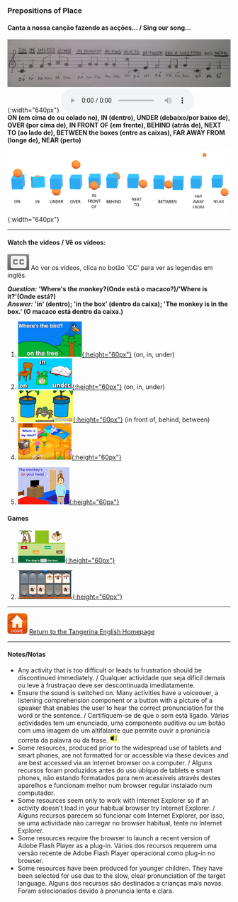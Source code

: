 <head>
<!-- Global site tag (gtag.js) - Google Analytics -->
<script async src="https://www.googletagmanager.com/gtag/js?id=UA-110947112-3"></script>
<script>
  window.dataLayer = window.dataLayer || [];
  function gtag(){dataLayer.push(arguments);}
  gtag('js', new Date());

  gtag('config', 'UA-110947112-3');
</script>
</head>

### Prepositions of Place 

#### Canta a nossa canção fazendo as acções... / Sing our song...  

![pauta_10](/images/pauta_10.jpg){:width="640px"} <audio src="audio/Prep_10.m4a" controls preload></audio>  
**ON (em cima de ou colado no), IN (dentro), UNDER (debaixo/por baixo de), OVER (por cima de), IN FRONT OF (em frente), BEHIND (atrás de), NEXT TO (ao lado de), BETWEEN the boxes (entre as caixas), FAR AWAY FROM (longe de), NEAR (perto)**  

![pp_10](/images/pp_10.PNG){:width="640px"}  

***

#### Watch the videos / Vê os vídeos:

![clocap](/images/clocap.png) Ao ver os vídeos, clica no botão 'CC' para ver as legendas em inglês.

***Question:*** **'Where's the monkey?(Onde está o macaco?)/'Where is it?'(Onde está?)**  
***Answer:*** **'in' (dentro); 'in the box' (dentro da caixa); 'The monkey is in the box.' (O macaco está dentro da caixa.)**

1. [![mlpp](/images/mlpp.png){:height="60px"}](https://www.youtube.com/watch?v=8F0NYBBKczM) (on, in, under)
2. [![mlpp1](/images/mlpp1.png){:height="60px"}](https://www.youtube.com/watch?v=uDGwhiwwxXA) (on, in, under)
3. [![mlpp2](/images/mlpp2.PNG){:height="60px"}](https://www.youtube.com/watch?v=xERTESWbqhU) (in front of, behind, between)
4. [![fvpp](/images/fvpp.PNG){:height="60px"}](https://www.youtube.com/watch?v=YI6VAsGlk7U)
<!---5. [![sampp](/images/sampp.PNG)](https://www.youtube.com/watch?v=BjFZbns1ZR0) -->
5. [![ktvpp](/images/ktvpp.png){:height="60px"}](https://www.youtube.com/watch?v=idJYhjGyWTU)

<!--- [![ktvpp](/images/ktvpp.png){:height="60px"}](https://www.youtube.com/watch?v=xERTESWbqhU) -->

#### Games

1. [![smpp](/images/smpp.png){:height="60px"}](https://www.eslgamesplus.com/prepositions-of-place-esl-fun-game-online-grammar-practice/)
<!--- 2. [![efgpp](/images/efgpp.PNG)](https://englishflashgames.blogspot.pt/2008/06/prepositions-of-place-game.html) -->
2. [![ppme](/images/ppme.png){:height="60px"}](http://eslgamesworld.com/members/games/grammar/memory%20game/prepositions%20of%20place/prepositions.html)

***
[![home](/images/home.PNG)](https://tangerina-pt.github.io/English) [Return to the Tangerina English Homepage](https://tangerina-pt.github.io/English)

***
#### Notes/Notas
* Any activity that is too difficult or leads to frustration should be discontinued immediately. / Qualquer actividade que seja difícil demais ou leve à frustraçao deve ser descontinuada imediatamente.
* Ensure the sound is switched on. Many activities have a voiceover, a listening comprehension component or a button with a picture of a speaker that enables the user to hear the correct pronunciation for the word or the sentence. / Certifiquem-se de que o som está ligado. Várias actividades tem um enunciado, uma componente auditiva ou um botão com uma imagem de um altifalante que permite ouvir a pronúncia correta da palavra ou da frase. ![spkr2](/images/spkr2.PNG)
* Some resources, produced prior to the widespread use of tablets and smart phones, are not formatted for or accessible via these devices and are best accessed via an internet browser on a computer. / Alguns recursos foram produzidos antes do uso ubíquo de tablets e smart phones, não estando formatados para nem acessíveis através destes aparelhos e funcionam melhor num browser regular instalado num computador.
* Some resources seem only to work with Internet Explorer so if an activity doesn't load in your habitual browser try Internet Explorer. / Alguns recursos parecem só funcionar com Internet Explorer, por isso, se uma actividade não carregar no browser habitual, tente no Internet Explorer.
* Some resources require the browser to launch a recent version of Adobe Flash Player as a plug-in. Vários dos recursos requerem uma versão recente de Adobe Flash Player operacional como plug-in no browser.
* Some resources have been produced for younger children. They have been selected for use due to the slow, clear pronunciation of the target language. Alguns dos recursos são destinados a crianças mais novas. Foram selecionados devido à pronuncia lenta e clara.
